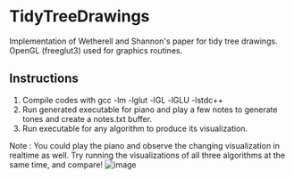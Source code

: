 # TidyTreeDrawings

Implementation of Wetherell and Shannon's paper for tidy tree drawings.
OpenGL (freeglut3) used for graphics routines.

Instructions
------------
1. Compile codes with gcc -lm -lglut -lGL -lGLU -lstdc++
2. Run generated executable for piano and play a few notes to generate
   tones and create a notes.txt buffer. 
3. Run executable for any algorithm to produce its visualization.

Note : 
You could play the piano and observe the changing visualization in realtime as well. Try running the visualizations of all three algorithms at the same time, and compare!
![image](https://user-images.githubusercontent.com/7645599/112758883-246d0b00-900e-11eb-9bb3-0581de3a1685.png)
